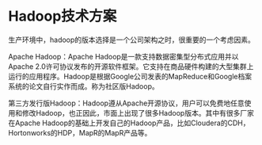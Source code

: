 # Hadoop技术方案

生产环境中，hadoop的版本选择是一个公司架构之时，很重要的一个考虑因素。

Apache Hadoop：Apache Hadoop是一款支持数据密集型分布式应用并以Apache 2.0许可协议发布的开源软件框架。它支持在商品硬件构建的大型集群上运行的应用程序。Hadoop是根据Google公司发表的MapReduce和Google档案系统的论文自行实作而成。称为社区版Hadoop。

第三方发行版Hadoop：Hadoop遵从Apache开源协议，用户可以免费地任意使用和修改Hadoop，也正因此，市面上出现了很多Hadoop版本。其中有很多厂家在Apache Hadoop的基础上开发自己的Hadoop产品，比如Cloudera的CDH，Hortonworks的HDP，MapR的MapR产品等。

